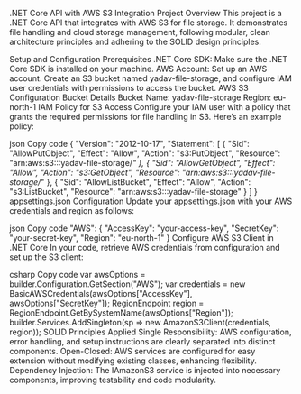 .NET Core API with AWS S3 Integration
Project Overview
This project is a .NET Core API that integrates with AWS S3 for file storage. It demonstrates file handling and cloud storage management, following modular, clean architecture principles and adhering to the SOLID design principles.

Setup and Configuration
Prerequisites
.NET Core SDK: Make sure the .NET Core SDK is installed on your machine.
AWS Account: Set up an AWS account. Create an S3 bucket named yadav-file-storage, and configure IAM user credentials with permissions to access the bucket.
AWS S3 Configuration
Bucket Details
Bucket Name: yadav-file-storage
Region: eu-north-1
IAM Policy for S3 Access
Configure your IAM user with a policy that grants the required permissions for file handling in S3. Here’s an example policy:

json
Copy code
{
    "Version": "2012-10-17",
    "Statement": [
        {
            "Sid": "AllowPutObject",
            "Effect": "Allow",
            "Action": "s3:PutObject",
            "Resource": "arn:aws:s3:::yadav-file-storage/*"
        },
        {
            "Sid": "AllowGetObject",
            "Effect": "Allow",
            "Action": "s3:GetObject",
            "Resource": "arn:aws:s3:::yadav-file-storage/*"
        },
        {
            "Sid": "AllowListBucket",
            "Effect": "Allow",
            "Action": "s3:ListBucket",
            "Resource": "arn:aws:s3:::yadav-file-storage"
        }
    ]
}
appsettings.json Configuration
Update your appsettings.json with your AWS credentials and region as follows:

json
Copy code
"AWS": {
    "AccessKey": "your-access-key",
    "SecretKey": "your-secret-key",
    "Region": "eu-north-1"
}
Configure AWS S3 Client in .NET Core
In your code, retrieve AWS credentials from configuration and set up the S3 client:

csharp
Copy code
var awsOptions = builder.Configuration.GetSection("AWS");
var credentials = new BasicAWSCredentials(awsOptions["AccessKey"], awsOptions["SecretKey"]);
RegionEndpoint region = RegionEndpoint.GetBySystemName(awsOptions["Region"]);
builder.Services.AddSingleton<IAmazonS3>(sp => new AmazonS3Client(credentials, region));
SOLID Principles Applied
Single Responsibility: AWS configuration, error handling, and setup instructions are clearly separated into distinct components.
Open-Closed: AWS services are configured for easy extension without modifying existing classes, enhancing flexibility.
Dependency Injection: The IAmazonS3 service is injected into necessary components, improving testability and code modularity.





